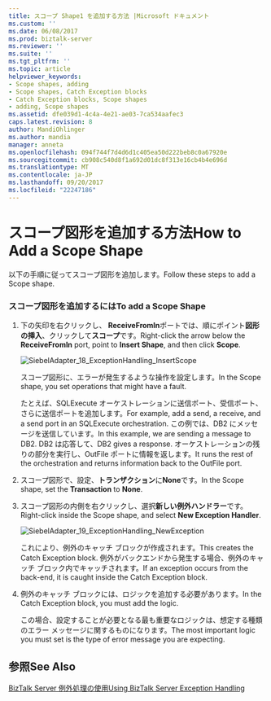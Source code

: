 ```yaml
---
title: スコープ Shape1 を追加する方法 |Microsoft ドキュメント
ms.custom: ''
ms.date: 06/08/2017
ms.prod: biztalk-server
ms.reviewer: ''
ms.suite: ''
ms.tgt_pltfrm: ''
ms.topic: article
helpviewer_keywords:
- Scope shapes, adding
- Scope shapes, Catch Exception blocks
- Catch Exception blocks, Scope shapes
- adding, Scope shapes
ms.assetid: dfe039d1-4c4a-4e21-ae03-7ca534aafec3
caps.latest.revision: 8
author: MandiOhlinger
ms.author: mandia
manager: anneta
ms.openlocfilehash: 094f744f7d4d6d1c405ea50d222beb8c0a67920e
ms.sourcegitcommit: cb908c540d8f1a692d01dc8f313e16cb4b4e696d
ms.translationtype: MT
ms.contentlocale: ja-JP
ms.lasthandoff: 09/20/2017
ms.locfileid: "22247186"
---
```

# <a name="how-to-add-a-scope-shape"></a><span data-ttu-id="8b78b-102">スコープ図形を追加する方法</span><span class="sxs-lookup"><span data-stu-id="8b78b-102">How to Add a Scope Shape</span></span>
<span data-ttu-id="8b78b-103">以下の手順に従ってスコープ図形を追加します。</span><span class="sxs-lookup"><span data-stu-id="8b78b-103">Follow these steps to add a Scope shape.</span></span>  
  
### <a name="to-add-a-scope-shape"></a><span data-ttu-id="8b78b-104">スコープ図形を追加するには</span><span class="sxs-lookup"><span data-stu-id="8b78b-104">To add a Scope Shape</span></span>  
  
1.  <span data-ttu-id="8b78b-105">下の矢印を右クリックし、 **ReceiveFromIn**ポートでは、順にポイント**図形の挿入**、クリックして**スコープ**です。</span><span class="sxs-lookup"><span data-stu-id="8b78b-105">Right-click the arrow below the **ReceiveFromIn** port, point to **Insert Shape**, and then click **Scope**.</span></span>  
  
     ![](../core/media/siebeladapter-18-exceptionhandling-insertscope.gif "SiebelAdapter_18_ExceptionHandling_InsertScope")  
  
     <span data-ttu-id="8b78b-106">スコープ図形に、エラーが発生するような操作を設定します。</span><span class="sxs-lookup"><span data-stu-id="8b78b-106">In the Scope shape, you set operations that might have a fault.</span></span>  
  
     <span data-ttu-id="8b78b-107">たとえば、SQLExecute オーケストレーションに送信ポート、受信ポート、さらに送信ポートを追加します。</span><span class="sxs-lookup"><span data-stu-id="8b78b-107">For example, add a send, a receive, and a send port in an SQLExecute orchestration.</span></span> <span data-ttu-id="8b78b-108">この例では、DB2 にメッセージを送信しています。</span><span class="sxs-lookup"><span data-stu-id="8b78b-108">In this example, we are sending a message to DB2.</span></span> <span data-ttu-id="8b78b-109">DB2 は応答して、</span><span class="sxs-lookup"><span data-stu-id="8b78b-109">DB2 gives a response.</span></span> <span data-ttu-id="8b78b-110">オーケストレーションの残りの部分を実行し、OutFile ポートに情報を返します。</span><span class="sxs-lookup"><span data-stu-id="8b78b-110">It runs the rest of the orchestration and returns information back to the OutFile port.</span></span>  
  
2.  <span data-ttu-id="8b78b-111">スコープ図形で、設定、**トランザクション**に**None**です。</span><span class="sxs-lookup"><span data-stu-id="8b78b-111">In the Scope shape, set the **Transaction** to **None**.</span></span>  
  
3.  <span data-ttu-id="8b78b-112">スコープ図形の内側を右クリックし、選択**新しい例外ハンドラー**です。</span><span class="sxs-lookup"><span data-stu-id="8b78b-112">Right-click inside the Scope shape, and select **New Exception Handler**.</span></span>  
  
     ![](../core/media/siebeladapter-19-exceptionhandling-newexception.gif "SiebelAdapter_19_ExceptionHandling_NewException")  
  
     <span data-ttu-id="8b78b-113">これにより、例外のキャッチ ブロックが作成されます。</span><span class="sxs-lookup"><span data-stu-id="8b78b-113">This creates the Catch Exception block.</span></span> <span data-ttu-id="8b78b-114">例外がバックエンドから発生する場合、例外のキャッチ ブロック内でキャッチされます。</span><span class="sxs-lookup"><span data-stu-id="8b78b-114">If an exception occurs from the back-end, it is caught inside the Catch Exception block.</span></span>  
  
4.  <span data-ttu-id="8b78b-115">例外のキャッチ ブロックには、ロジックを追加する必要があります。</span><span class="sxs-lookup"><span data-stu-id="8b78b-115">In the Catch Exception block, you must add the logic.</span></span>  
  
     <span data-ttu-id="8b78b-116">この場合、設定することが必要となる最も重要なロジックは、想定する種類のエラー メッセージに関するものになります。</span><span class="sxs-lookup"><span data-stu-id="8b78b-116">The most important logic you must set is the type of error message you are expecting.</span></span>  
  
## <a name="see-also"></a><span data-ttu-id="8b78b-117">参照</span><span class="sxs-lookup"><span data-stu-id="8b78b-117">See Also</span></span>  
 [<span data-ttu-id="8b78b-118">BizTalk Server 例外処理の使用</span><span class="sxs-lookup"><span data-stu-id="8b78b-118">Using BizTalk Server Exception Handling</span></span>](../core/using-biztalk-server-exception-handling2.md)